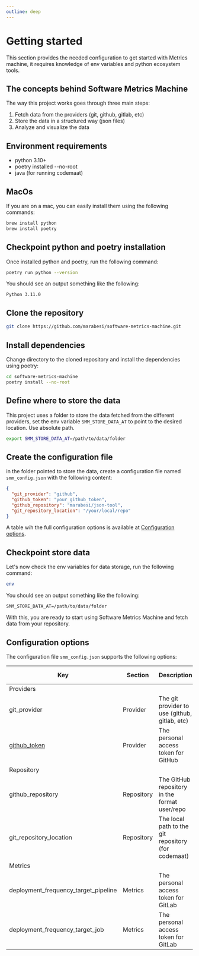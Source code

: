 ```yaml
---
outline: deep
---
```


# Getting started

This section provides the needed configuration to get started with Metrics machine, it requires knowledge of env variables
and python ecosystem tools.

## The concepts behind Software Metrics Machine

The way this project works goes through three main steps:

1. Fetch data from the providers (git, github, gitlab, etc)
2. Store the data in a structured way (json files)
3. Analyze and visualize the data

## Environment requirements

* python 3.10+
* poetry installed --no-root
* java (for running codemaat)

## MacOs

If you are on a mac, you can easily install them using the following commands:

```bash
brew install python
brew install poetry
```

## Checkpoint python and poetry installation

Once installed python and poetry, run the following command:

```bash
poetry run python --version
```

You should see an output something like the following:

```plaintext
Python 3.11.0
```

## Clone the repository

```bash
git clone https://github.com/marabesi/software-metrics-machine.git
```

## Install dependencies

Change directory to the cloned repository and install the dependencies using poetry:

```bash
cd software-metrics-machine
poetry install --no-root
```

## Define where to store the data

This project uses a folder to store the data fetched from the different providers, set the env variable `SMM_STORE_DATA_AT`
to point to the desired location. Use absolute path.

```bash
export SMM_STORE_DATA_AT=/path/to/data/folder
```

## Create the configuration file

in the folder pointed to store the data, create a configuration file named `smm_config.json` with the following content:

```json
{
  "git_provider": "github",
  "github_token": "your_github_token",
  "github_repository": "marabesi/json-tool",
  "git_repository_location": "/your/local/repo"
}
```

A table wih the full configuration options is available at [Configuration options](getting-started.md#configuration-options).

## Checkpoint store data

Let's now check the env variables for data storage, run the following command:

```bash
env
```

You should see an output something like the following:

```plaintext
SMM_STORE_DATA_AT=/path/to/data/folder
```

With this, you are ready to start using Software Metrics Machine and fetch data from your repository.

## Configuration options

The configuration file `smm_config.json` supports the following options:

| Key                     |  Section      |  Description                                                            | Required | Default Value        |
|-------------------------| -------       | ------------------------------------------------------------------------|----------|----------------------|
| Providers               |               |                                                                         |          |                      |
| git_provider            |  Provider     |  The git provider to use (github, gitlab, etc)                          | Yes      | github               |
| [github_token](./github.md#generating-a-token)          |  Provider     |  The personal access token for GitHub                                   | Yes      |                      |
| Repository              |               |                                                                         |          |                      |
| github_repository       |  Repository   |  The GitHub repository in the format user/repo                          | Yes      |                      |
| git_repository_location |  Repository   |  The local path to the git repository (for codemaat)                    | Yes      |                      |
| Metrics                 |               |                                                                         |          |                      |
| deployment_frequency_target_pipeline    |  Metrics     |  The personal access token for GitLab                    | No       |                      |
| deployment_frequency_target_job         |  Metrics     |  The personal access token for GitLab                    | No       |                      |
